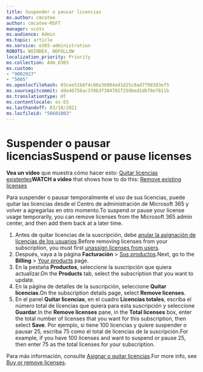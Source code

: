 ```yaml
---
title: Suspender o pausar licencias
ms.author: cmcatee
author: cmcatee-MSFT
manager: scotv
ms.audience: Admin
ms.topic: article
ms.service: o365-administration
ROBOTS: NOINDEX, NOFOLLOW
localization_priority: Priority
ms.collection: Adm_O365
ms.custom:
- "9002927"
- "5605"
ms.openlocfilehash: 03cee51b8f4c86e36004a91d25c8ad7798383ef5
ms.sourcegitcommit: dde46756ac370b3f384702f259bed1dbf8e7611b
ms.translationtype: HT
ms.contentlocale: es-ES
ms.lasthandoff: 03/10/2021
ms.locfileid: "50601003"
---
```

# <a name="suspend-or-pause-licenses"></a><span data-ttu-id="5ca42-102">Suspender o pausar licencias</span><span class="sxs-lookup"><span data-stu-id="5ca42-102">Suspend or pause licenses</span></span>

<span data-ttu-id="5ca42-103">**Vea un vídeo** que muestra cómo hacer esto: [Quitar licencias existentes](https://go.microsoft.com/fwlink/p/?linkid=2154938)</span><span class="sxs-lookup"><span data-stu-id="5ca42-103">**WATCH a video** that shows how to do this: [Remove existing licenses](https://go.microsoft.com/fwlink/p/?linkid=2154938)</span></span>

<span data-ttu-id="5ca42-104">Para suspender o pausar temporalmente el uso de sus licencias, puede quitar las licencias desde el Centro de administración de Microsoft 365 y volver a agregarlas en otro momento.</span><span class="sxs-lookup"><span data-stu-id="5ca42-104">To suspend or pause your license usage temporarily, you can remove licenses from the Microsoft 365 admin center, and then add them back at a later time.</span></span>

1. <span data-ttu-id="5ca42-105">Antes de quitar licencias de la suscripción, debe [anular la asignación de licencias de los usuarios](https://docs.microsoft.com/microsoft-365/admin/manage/remove-licenses-from-users).</span><span class="sxs-lookup"><span data-stu-id="5ca42-105">Before removing licenses from your subscription, you must first [unassign licenses from users](https://docs.microsoft.com/microsoft-365/admin/manage/remove-licenses-from-users).</span></span>
2. <span data-ttu-id="5ca42-106">Después, vaya a la página **Facturación** > [Sus productos](https://go.microsoft.com/fwlink/p/?linkid=842054).</span><span class="sxs-lookup"><span data-stu-id="5ca42-106">Next, go to the **Billing** > [Your products](https://go.microsoft.com/fwlink/p/?linkid=842054) page.</span></span>
3. <span data-ttu-id="5ca42-107">En la pestaña **Productos**, seleccione la suscripción que quiera actualizar.</span><span class="sxs-lookup"><span data-stu-id="5ca42-107">On the **Products** tab, select the subscription that you want to update.</span></span>
4. <span data-ttu-id="5ca42-108">En la página de detalles de la suscripción, seleccione **Quitar licencias**.</span><span class="sxs-lookup"><span data-stu-id="5ca42-108">On the subscription details page, select **Remove licenses**.</span></span>
5. <span data-ttu-id="5ca42-109">En el panel **Quitar licencias**, en el cuadro **Licencias totales**, escriba el número total de licencias que quiera para esta suscripción y seleccione **Guardar**.</span><span class="sxs-lookup"><span data-stu-id="5ca42-109">In the **Remove licenses** pane, in the **Total licenses** box, enter the total number of licenses that you want for this subscription, then select **Save**.</span></span> <span data-ttu-id="5ca42-110">Por ejemplo, si tiene 100 licencias y quiere suspender o pausar 25, escriba 75 como el total de licencias de la suscripción.</span><span class="sxs-lookup"><span data-stu-id="5ca42-110">For example, if you have 100 licenses and want to suspend or pause 25, then enter 75 as the total licenses for your subscription.</span></span>

<span data-ttu-id="5ca42-111">Para más información, consulte [Asignar o quitar licencias](https://docs.microsoft.com/microsoft-365/commerce/licenses/buy-licenses).</span><span class="sxs-lookup"><span data-stu-id="5ca42-111">For more info, see [Buy or remove licenses](https://docs.microsoft.com/microsoft-365/commerce/licenses/buy-licenses).</span></span>